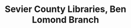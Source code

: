 ---
layout: repo
title: "Sevier County Libraries, Ben Lomond Branch"
id: 1071
permalink: repos/1071/
---